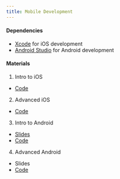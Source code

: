```yaml
---
title: Mobile Development
---
```


#### Dependencies
* [Xcode](https://itunes.apple.com/us/app/xcode/id497799835?mt=12) for iOS development
* [Android Studio](https://developer.android.com/studio/) for Android development

#### Materials
1. Intro to iOS
  * [Code](https://gtios.club/guess-the-number-part-1/)
2. Advanced iOS
  * [Code](https://github.com/gtiosclub/Tunes)
3. Intro to Android
  * [Slides](https://goo.gl/pwY2yv)
  * [Code](https://github.com/git-mad/PhotoGallery)
4. Advanced Android
  * Slides
  * [Code](https://github.com/git-mad/PhotoGallery)